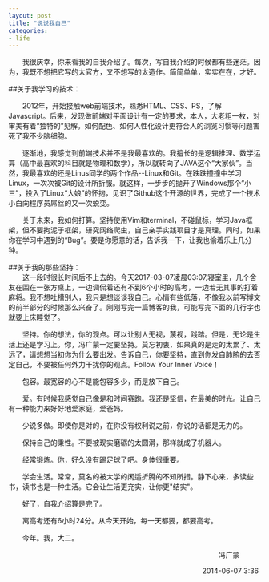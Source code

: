 ```yaml
---
layout: post
title: "说说我自己"
categories:
- life
---
```



&emsp;&emsp;我很庆幸，你来看我的自我介绍了。每次，写自我介绍的时候都有些迷茫。因为，我既不想把它写的太官方，又不想写的太造作。简简单单，实实在在，才好。

##关于我学习的技术：  


&emsp;&emsp;2012年，开始接触web前端技术，熟悉HTML、CSS、PS，了解Javascript。后来，发现做前端对平面设计有一定的要求，本人，大老粗一枚，对审美有着“独特的”见解。如何配色、如何人性化设计更符合人的浏览习惯等问题害死了我不少脑细胞。


&emsp;&emsp;逐渐地，我感觉到前端技术并不是我最喜欢的。我擅长的是逻辑推理、数学运算（高中最喜欢的科目就是物理和数学），所以就转向了JAVA这个“大家伙”。当然，我最喜欢的还是Linus同学的两个作品--Linux和Git。在跌跌撞撞中学习Linux，一次次被Git的设计所折服。就这样，一步步的抛开了Windows那个“小三”，投入了Linux“大娘”的怀抱，见识了Github这个开源的世界，完成了一个技术小白向程序员屌丝的又一次蜕变。


&emsp;&emsp;关于未来，我如何打算。坚持使用Vim和terminal，不碰鼠标，学习Java框架，但不要拘泥于框架，研究网络爬虫，自己亲手实践项目才是真理。同时，如果你在学习中遇到的“Bug”。要是你愿意的话，告诉我一下，让我也偷着乐上几分钟。


##关于我的那些坚持：  
&emsp;&emsp;这一段时很长时间后不上去的。今天2017-03-07凌晨03:07,寝室里，几个舍友在围在一张方桌上，一边调侃着还有不到6个小时的高考，一边若无其事的打着麻将。我不想吐槽别人，我只是想谈谈我自己。心情有些低落，不像我以前写博文的前半部分的时候那么兴奋了。刚刚写完一篇博客的我，可能写完下面的几行字也就要上床睡觉了。

&emsp;&emsp;坚持。你的想法，你的观点。可以让别人无视，蔑视，践踏。但是，无论是生活上还是学习上。你，冯广蒙一定要坚持。莫忘初衷，如果真的是走的太累了、太远了，请想想当初你为什么要出发。告诉自己，你要坚持，直到你发自肺腑的去否定自己，不要被任何外力干扰你的观点。Follow Your Inner Voice！

&emsp;&emsp;包容。最宽容的心不是能包容多少，而是放下自己。

&emsp;&emsp;爱。有时候我感觉自己像是和时间赛跑。我还是坚信，在最美的时光。让自己有一种能力来好好地爱家庭，爱爸妈。

&emsp;&emsp;少说多做。即使你是对的，在你没有权利说之前，你说的话都是无力的。

&emsp;&emsp;保持自己的秉性。不要被现实磨砺的太圆滑，那样就成了机器人。

&emsp;&emsp;经常锻炼。你，好久没有踢足球了吧。身体很重要。

&emsp;&emsp;学会生活。常常，莫名的被大学的闲适折腾的不知所措。静下心来，多读些书，读书也是一种生活。它会让生活更充实，让你更"结实"。

&emsp;&emsp;好了，自我介绍算是完了。

&emsp;&emsp;离高考还有6小时24分。从今天开始，每一天都要，都要高考。

&emsp;&emsp;今年。我，大二。

<p align=right>冯广蒙&emsp;&emsp;&emsp;</p>
<p align=right>2014-06-07&nbsp;3:36&nbsp;</p>
